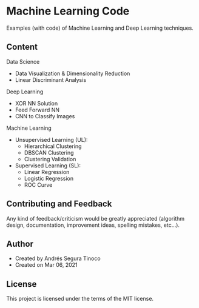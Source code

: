 # Machine Learning Code
Examples (with code) of Machine Learning and Deep Learning techniques.

## Content
Data Science
- Data Visualization & Dimensionality Reduction
- Linear Discriminant Analysis

Deep Learning
- XOR NN Solution
- Feed Forward NN
- CNN to Classify Images

Machine Learning
- Unsupervised Learning (UL):
  - Hierarchical Clustering
  - DBSCAN Clustering
  - Clustering Validation
- Supervised Learning (SL):
  - Linear Regression
  - Logistic Regression
  - ROC Curve

## Contributing and Feedback
Any kind of feedback/criticism would be greatly appreciated (algorithm design, documentation, improvement ideas, spelling mistakes, etc...).

## Author
- Created by Andrés Segura Tinoco
- Created on Mar 06, 2021

## License
This project is licensed under the terms of the MIT license.
